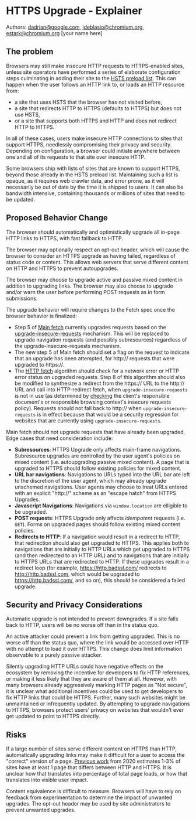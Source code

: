 # HTTPS Upgrade - Explainer

Authors: dadrian@google.com, jdeblasio@chromium.org, estark@chromium.org \[your name here]

## The problem

Browsers may still make insecure HTTP requests to HTTPS-enabled sites, unless
site operators have performed a series of elaborate configuration steps
culminating in adding their site to the [HSTS preload list][preload]. This can
happen when the user follows an HTTP link to, or loads an HTTP resource from:

* a site that uses HSTS that the browser has not visited before,
* a site that redirects HTTP to HTTPS (defaults to HTTPS) but does not use HSTS,
* or a site that supports both HTTPS and HTTP and does not redirect HTTP to HTTPS.

In all of these cases, users make insecure HTTP connections to sites that support
HTTPS, needlessly compromising their privacy and security. Depending on
configuration, a browser could initiate anywhere between one and all of its requests
to that site over insecure HTTP.

Some browsers ship with lists of sites that are known to support HTTPS, beyond
those already in the HSTS preload list. Maintaining such a list is opaque,
as it requires web crawler data, and error prone, as it will necessarily be out
of date by the time it is shipped to users. It can also be bandwidth intensive,
containing thousands or millions of sites that need to be updated.

## Proposed Behavior Change

The browser should automatically and optimistically upgrade all in-page HTTP links
to HTTPS, with fast fallback to HTTP. 

The browser may optionally respect an opt-out header, which will cause the
browser to consider an HTTPS upgrade as having failed, regardless of status code
or content. This allows web servers that serve different content on HTTP and
HTTPS to prevent autoupgrades.

The browser may choose to upgrade active and passive mixed content in addition
to upgrading links. The browser may also choose to upgrade and/or warn the user
before performing POST requests as in form submissions.

The upgrade behavior will require changes to the Fetch spec once the
browser behavior is finalized:

* Step 5 of [Main fetch](https://fetch.spec.whatwg.org/#main-fetch) currently upgrades
requests based on the
[upgrade-insecure-requests](https://w3c.github.io/webappsec-upgrade-insecure-requests/#upgrade-request)
mechanism. This will be replaced to upgrade navigation requests (and possibly subresources)
regardless of the upgrade-insecure-requests mechanism.
* The new step 5 of Main fetch should set a flag on the request to indicate that
an upgrade has been attempted, for http:// requests that were upgraded to https://.
* The [HTTP fetch](https://fetch.spec.whatwg.org/#http-fetch) algorithm should check for
a network error or HTTP error status on upgraded requests. Step 8 of this algorithm should
also be modified to synthesize a redirect from the https:// URL to the http:// URL and call
into HTTP-redirect fetch, when `upgrade-insecure-requests` is not in use (as determined by
[checking](https://w3c.github.io/webappsec-upgrade-insecure-requests/#should-upgrade-for-client)
the client's responsible document's or responsible browsing context's insecure requests policy).
Requests should not fall back to http:// when `upgrade-insecure-requests` is in effect
because that would be a security regression for websites that are currently using
`upgrade-insecure-requests`.

Main fetch should not upgrade requests that have already been upgraded. Edge cases that
need consideration include:
* **Subresources**: HTTPS Upgrade only affects main-frame navigations.
  Subresource upgrades are controlled by the user agent's
  policies on mixed content (i.e. autoupgrading passive mixed content). A page
  that is upgraded to HTTPS should follow existing policies for mixed content.
* **URL bar navigations**: Navigations to URLs typed into the URL bar are left
  to the discretion of the user agent, which may already upgrade unschemed
  navigations. User agents may choose to treat URLs entered with an explicit
  "http://" scheme as an "escape hatch" from HTTPS Upgrades.
* **Javascript Navigations**: Navigations via `window.location` are elligible to
  be upgraded.
* **POST requests**: HTTPS Upgrade only affects _idempotent_ requests (i.e.
  `GET`). Forms on upgraded pages should follow existing mixed content policies.
* **Redirects to HTTP**: If a navigation would result in a redirect to HTTP,
  that redirection should also get upgraded to HTTPS. This applies both to
  navigations that are initially to HTTP URLs which get upgraded to HTTPS (and
  then redirected to an HTTP URL) and to navigations that are initially to HTTPS
  URLs that are redirected to HTTP. If these upgrades result in a redirect loop
  (for example, https://http.badssl.com/ redirects to http://http.badssl.com,
  which would be upgraded to https://http.badssl.com/, and so on), this should
  be considered a failed upgrade.

## Security and Privacy Considerations

Automatic upgrade is not intended to prevent downgrades. If a site falls back to
HTTP, users will be no worse off than in the status quo.

An active attacker could prevent a link from getting upgraded. This is no worse
off than the status quo, where the link would be accessed over HTTP with no
attempt to load it over HTTPS. This change does limit information observable to
a purely passive attacker.

Silently upgrading HTTP URLs could have negative effects on the ecosystem by
removing the incentive for developers to fix HTTP references, or making it less
likely that they are aware of them at all. However, with many browsers already
aggressively marking HTTP pages as "Not secure", it is unclear what additional
incentives could be used to get developers to fix HTTP links that could be HTTPS.
Further, many such websites might be unmaintained or infrequently updated. By
attempting to upgrade navigations to HTTPS, browsers protect users' privacy on
websites that wouldn't ever get updated to point to HTTPS directly.

## Risks

If a large number of sites serve different content on HTTPS than HTTP,
automatically upgrading links may make it difficult for a user to access the
"correct" version of a page. [Previous work][levin-upgrades] from 2020 estimates
1-3% of sites have at least 1 page that differs between HTTP and HTTPS. It is
unclear how that translates into percentage of total page loads, or how that
translates into visible user impact.

Content equivalence is difficult to measure. Browsers will have to rely on
feedback from experimentation to determine the impact of unwanted upgrades. The
opt-out header may be used by site administrators to prevent unwanted upgrades.

[preload]: https://hstspreload.org
[levin-upgrades]: https://www.cs.umd.edu/~dml/papers/https_tma20.pdf
